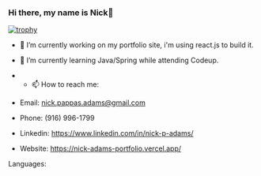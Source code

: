 ### Hi there, my name is Nick👋

[![trophy](https://github-profile-trophy.vercel.app/?username=Nick-Adams-81)](https://github.com/Nick-Adams-81/github-profile-trophy)
- 🔭 I’m currently working on my portfolio site, i'm using react.js to build it.
-  🌱 I’m currently learning Java/Spring while attending Codeup.


- - 📫 How to reach me: 
- Email: nick.pappas.adams@gmail.com
- Phone: (916) 996-1799
- Linkedin: https://www.linkedin.com/in/nick-p-adams/
- Website: https://nick-adams-portfolio.vercel.app/

Languages:


<!--
**Nick-Adams-81/Nick-Adams-81** is a ✨ _special_ ✨ repository because its `README.md` (this file) appears on your GitHub profile.

Here are some ideas to get you started:

- 🔭 I’m currently working on ...
- 🌱 I’m currently learning ...
- 👯 I’m looking to collaborate on ...
- 🤔 I’m looking for help with ...
- 💬 Ask me about ...
- 📫 How to reach me: ...
- 😄 Pronouns: ...
- ⚡ Fun fact: ...
-->
